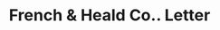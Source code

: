 ---
doi: 10.7916/D8H433JM
date_other: '1910'
date_other_textual: '1910'
form: correspondence
genre:
- Letters (correspondence)
name:
- French & Heald Co.
object_in_context_url: https://biggert.cul.columbia.edu/items/view/ave_biggert_00785
subject_hierarchical_geographic:
- Milford, New Hampshire, United States
subject_name:
- French & Heald Co.
title: French & Heald Co.. Letter
sort_title: French & Heald Co.. Letter
call_number: ave_biggert_00785
coordinates:
- 42.83527777777778,-71.64888888888889
pid: ave_biggert_00785
identifiers: ave_biggert_00785
permalink: /biggert/ave_biggert_00785/
layout: iiif-image-page
---